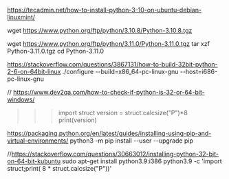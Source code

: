 https://tecadmin.net/how-to-install-python-3-10-on-ubuntu-debian-linuxmint/

wget https://www.python.org/ftp/python/3.10.8/Python-3.10.8.tgz 


wget https://www.python.org/ftp/python/3.11.0/Python-3.11.0.tgz
tar xzf Python-3.11.0.tgz
cd Python-3.11.0

https://stackoverflow.com/questions/3867131/how-to-build-32bit-python-2-6-on-64bit-linux
./configure --build=x86_64-pc-linux-gnu --host=i686-pc-linux-gnu


// https://www.dev2qa.com/how-to-check-if-python-is-32-or-64-bit-windows/
>>> import struct 
>>> version = struct.calcsize("P")*8 
>>> print(version)


https://packaging.python.org/en/latest/guides/installing-using-pip-and-virtual-environments/
python3 -m pip install --user --upgrade pip


//https://stackoverflow.com/questions/30663012/installing-python-32-bit-on-64-bit-kubuntu
sudo apt-get install python3.9:i386
python3.9 -c 'import struct;print( 8 * struct.calcsize("P"))'